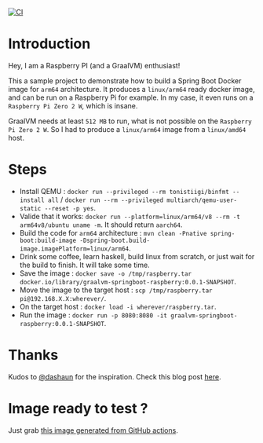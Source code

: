 [![CI](https://github.com/mpalourdio/graalvm-springboot-raspberry/actions/workflows/main.yml/badge.svg)](https://github.com/mpalourdio/graalvm-springboot-raspberry/actions/workflows/main.yml)

# Introduction 

Hey, I am a Raspberry PI (and a GraalVM) enthusiast!

This a sample project to demonstrate how to build a Spring Boot Docker image for `arm64` architecture.
It produces a `linux/arm64` ready docker image, and can be run on a Raspberry Pi for example. In my case, it even runs on a `Raspberry Pi Zero 2 W`, which is insane.

GraalVM needs at least `512 MB` to run, what is not possible on the `Raspberry Pi Zero 2 W`. So I had to produce a `linux/arm64` image from a `linux/amd64` host.

# Steps

- Install QEMU : `docker run --privileged --rm tonistiigi/binfmt --install all` / `docker run --rm --privileged multiarch/qemu-user-static --reset -p yes`.
- Valide that it works: `docker run --platform=linux/arm64/v8 --rm -t arm64v8/ubuntu uname -m`. It should return `aarch64`.
- Build the code for `arm64` architecture : `mvn clean -Pnative spring-boot:build-image -Dspring-boot.build-image.imagePlatform=linux/arm64`.
- Drink some coffee, learn haskell, build linux from scratch, or just wait for the build to finish. It will take some time.
- Save the image : `docker save -o /tmp/raspberry.tar docker.io/library/graalvm-springboot-raspberry:0.0.1-SNAPSHOT`.
- Move the image to the target host : `scp /tmp/raspberry.tar pi@192.168.X.X:wherever/`.
- On the target host : `docker load -i wherever/raspberry.tar`.
- Run the image : `docker run -p 8080:8080 -it graalvm-springboot-raspberry:0.0.1-SNAPSHOT`.

# Thanks

Kudos to [@dashaun](https://github.com/dashaun/) for the inspiration. Check this blog post [here](https://dashaun.com/2021/06/17/building-a-graalvm-native-image-for-arm64-on-amd64/).

# Image ready to test ?

Just grab [this image generated from GitHub actions](https://mpalourdio.github.io/graalvm-springboot-raspberry/raspberry.tar).
